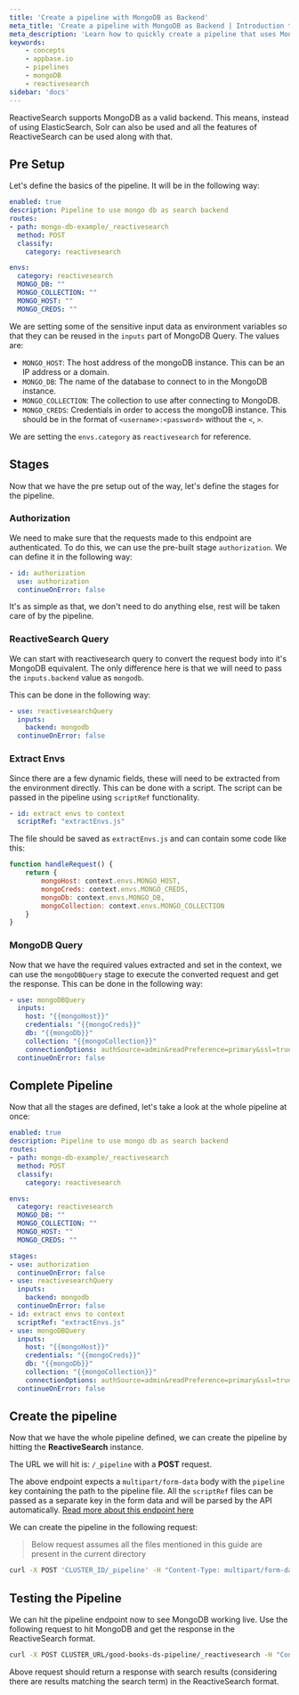 ```yaml
---
title: 'Create a pipeline with MongoDB as Backend'
meta_title: 'Create a pipeline with MongoDB as Backend | Introduction to Appbase.io'
meta_description: 'Learn how to quickly create a pipeline that uses MongoDB as a backend'
keywords:
    - concepts
    - appbase.io
    - pipelines
    - mongoDB
    - reactivesearch
sidebar: 'docs'
---
```


ReactiveSearch supports MongoDB as a valid backend. This means, instead of using ElasticSearch, Solr can also be used and all the features of ReactiveSearch can be used along with that.

## Pre Setup

Let's define the basics of the pipeline. It will be in the following way:

```yml
enabled: true
description: Pipeline to use mongo db as search backend
routes:
- path: mongo-db-example/_reactivesearch
  method: POST
  classify:
    category: reactivesearch

envs:
  category: reactivesearch
  MONGO_DB: ""
  MONGO_COLLECTION: ""
  MONGO_HOST: ""
  MONGO_CREDS: ""
```

We are setting some of the sensitive input data as environment variables so that they can be reused in the `inputs` part of MongoDB Query. The values are:

- `MONGO_HOST`: The host address of the mongoDB instance. This can be an IP address or a domain.
- `MONGO_DB`: The name of the database to connect to in the MongoDB instance.
- `MONGO_COLLECTION`: The collection to use after connecting to MongoDB.
- `MONGO_CREDS`: Credentials in order to access the mongoDB instance. This should be in the format of `<username>:<password>` without the `<`, `>`.

We are setting the `envs.category` as `reactivesearch` for reference.

## Stages

Now that we have the pre setup out of the way, let's define the stages for the pipeline.

### Authorization

We need to make sure that the requests made to this endpoint are authenticated. To do this, we can use the pre-built stage `authorization`. We can define it in the following way:

```yml
- id: authorization
  use: authorization
  continueOnError: false
```

It's as simple as that, we don't need to do anything else, rest will be taken care of by the pipeline.

### ReactiveSearch Query

We can start with reactivesearch query to convert the request body into it's MongoDB equivalent. The only difference here is that we will need to pass the `inputs.backend` value as `mongodb`.

This can be done in the following way:

```yml
- use: reactivesearchQuery
  inputs:
    backend: mongodb
  continueOnError: false
```

### Extract Envs

Since there are a few dynamic fields, these will need to be extracted from the environment directly. This can be done with a script. The script can be passed in the pipeline using `scriptRef` functionality.

```yml
- id: extract envs to context
  scriptRef: "extractEnvs.js"
```

The file should be saved as `extractEnvs.js` and can contain some code like this:

```js
function handleRequest() {
    return {
        mongoHost: context.envs.MONGO_HOST,
        mongoCreds: context.envs.MONGO_CREDS,
        mongoDb: context.envs.MONGO_DB,
        mongoCollection: context.envs.MONGO_COLLECTION
    }
}
```

### MongoDB Query

Now that we have the required values extracted and set in the context, we can use the `mongoDBQuery` stage to execute the converted request and get the response. This can be done in the following way:

```yml
- use: mongoDBQuery
  inputs:
    host: "{{mongoHost}}"
    credentials: "{{mongoCreds}}"
    db: "{{mongoDb}}"
    collection: "{{mongoCollection}}"
    connectionOptions: authSource=admin&readPreference=primary&ssl=true
  continueOnError: false
```

## Complete Pipeline

Now that all the stages are defined, let's take a look at the whole pipeline at once:


```yml
enabled: true
description: Pipeline to use mongo db as search backend
routes:
- path: mongo-db-example/_reactivesearch
  method: POST
  classify:
    category: reactivesearch

envs:
  category: reactivesearch
  MONGO_DB: ""
  MONGO_COLLECTION: ""
  MONGO_HOST: ""
  MONGO_CREDS: ""

stages:
- use: authorization
  continueOnError: false
- use: reactivesearchQuery
  inputs:
    backend: mongodb
  continueOnError: false
- id: extract envs to context
  scriptRef: "extractEnvs.js"
- use: mongoDBQuery
  inputs:
    host: "{{mongoHost}}"
    credentials: "{{mongoCreds}}"
    db: "{{mongoDb}}"
    collection: "{{mongoCollection}}"
    connectionOptions: authSource=admin&readPreference=primary&ssl=true
  continueOnError: false
```

## Create the pipeline

Now that we have the whole pipeline defined, we can create the pipeline by hitting the **ReactiveSearch** instance.

The URL we will hit is: `/_pipeline` with a **POST** request.

The above endpoint expects a `multipart/form-data` body with the `pipeline` key containing the path to the pipeline file. All the `scriptRef` files can be passed as a separate key in the form data and will be parsed by the API automatically. [Read more about this endpoint here](https://api.reactivesearch.io/#05fbf00d-1698-4ddf-9ad1-22bc740a5379)

We can create the pipeline in the following request:

> Below request assumes all the files mentioned in this guide are present in the current directory

```sh
curl -X POST 'CLUSTER_ID/_pipeline' -H "Content-Type: multipart/form-data" --form "pipeline=pipeline.yaml" --form "extractEnvs.js=extractEnvs.js"
```

## Testing the Pipeline

We can hit the pipeline endpoint now to see MongoDB working live. Use the following request to hit MongoDB and get the response in the ReactiveSearch format.

```sh
curl -X POST CLUSTER_URL/good-books-ds-pipeline/_reactivesearch -H "Content-Type: application/json" -d '{"query": [{"id": "some ID", "value": "sudoku", "dataField": ["name_s"]}]}'
```

Above request should return a response with search results (considering there are results matching the search term) in the ReactiveSearch format.

